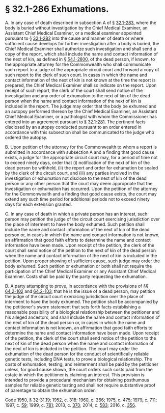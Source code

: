 # § 32.1-286 Exhumations.

<p>A. In any case of death described in subsection A of § <a href='http://law.lis.virginia.gov/vacode/32.1-283/'>32.1-283</a>, where the body is buried without investigation by the Chief Medical Examiner, an Assistant Chief Medical Examiner, or a medical examiner appointed pursuant to § <a href='http://law.lis.virginia.gov/vacode/32.1-282/'>32.1-282</a> into the cause and manner of death or where sufficient cause develops for further investigation after a body is buried, the Chief Medical Examiner shall authorize such investigation and shall send a copy of the report, which shall include the name and contact information of the next of kin, as defined in § <a href='http://law.lis.virginia.gov/vacode/54.1-2800/'>54.1-2800</a>, of the dead person, if known, to the appropriate attorney for the Commonwealth who shall communicate such report to a judge of the appropriate circuit court and forward a copy of such report to the clerk of such court. In cases in which the name and contact information of the next of kin is not known at the time the report is prepared, the Chief Medical Examiner shall so indicate on the report. Upon receipt of such report, the clerk of the court shall send notice of the investigation and any order of exhumation to the next of kin of the dead person when the name and contact information of the next of kin is included in the report. The judge may order that the body be exhumed and an autopsy performed thereon by the Chief Medical Examiner, an Assistant Chief Medical Examiner, or a pathologist with whom the Commissioner has entered into an agreement pursuant to § <a href='http://law.lis.virginia.gov/vacode/32.1-281/'>32.1-281</a>. The pertinent facts disclosed by an autopsy conducted pursuant to an order entered in accordance with this subsection shall be communicated to the judge who ordered the autopsy.</p><p>B. Upon petition of the attorney for the Commonwealth to whom a report is submitted in accordance with subsection A and a finding that good cause exists, a judge for the appropriate circuit court may, for a period of time not to exceed ninety days, order that (i) notification of the next of kin of the dead person be withheld, (ii) the report and order for exhumation be sealed by the clerk of the circuit court, and (iii) any parties involved in the investigation or exhumation not disclose to the next of kin of the dead person or any other person that the court may deem appropriate that the investigation or exhumation has occurred. Upon the petition of the attorney for the Commonwealth and a finding that good cause exists, the court may extend any such time period for additional periods not to exceed ninety days for each extension granted.</p><p>C. In any case of death in which a private person has an interest, such person may petition the judge of the circuit court exercising jurisdiction over the place of interment to have the body exhumed. Such petition shall include the name and contact information of the next of kin of the dead person or, in cases in which the name and contact information is not known, an affirmation that good faith efforts to determine the name and contact information have been made. Upon receipt of the petition, the clerk of the court shall send notice of the petition to the next of kin of the dead person when the name and contact information of the next of kin is included in the petition. Upon proper showing of sufficient cause, such judge may order the body exhumed. Such petition or exhumation or both shall not require the participation of the Chief Medical Examiner or any Assistant Chief Medical Examiner. Costs shall be paid by the party requesting the exhumation.</p><p>D. A party attempting to prove, in accordance with the provisions of §§ <a href='http://law.lis.virginia.gov/vacode/64.2-102/'>64.2-102</a> and <a href='http://law.lis.virginia.gov/vacode/64.2-103/'>64.2-103</a>, that he is the issue of a dead person, may petition the judge of the circuit court exercising jurisdiction over the place of interment to have the body exhumed. The petition shall be accompanied by the petitioner's sworn statement that sets forth facts establishing a reasonable possibility of a biological relationship between the petitioner and his alleged ancestors, and shall include the name and contact information of the next of kin of the dead person or, in cases in which the name and contact information is not known, an affirmation that good faith efforts to determine the name and contact information have been made. Upon receipt of the petition, the clerk of the court shall send notice of the petition to the next of kin of the dead person when the name and contact information of the next of kin is included in the petition. The court may order the exhumation of the dead person for the conduct of scientifically reliable genetic tests, including DNA tests, to prove a biological relationship. The costs of exhumation, testing, and reinterment shall be paid by the petitioner unless, for good cause shown, the court orders such costs paid from the estate in which the petitioner is claiming an interest. This provision is intended to provide a procedural mechanism for obtaining posthumous samples for reliable genetic testing and shall not require substantive proof of parentage to obtain the exhumation order.</p><p>Code 1950, § 32-31.19; 1952, c. 318; 1960, c. 366; 1975, c. 475; 1979, c. 711; 1997, c. <a href='http://lis.virginia.gov/cgi-bin/legp604.exe?971+ful+CHAP0059'>59</a>; 1999, c. <a href='http://lis.virginia.gov/cgi-bin/legp604.exe?991+ful+CHAP0781'>781</a>; 2013, c. <a href='http://lis.virginia.gov/cgi-bin/legp604.exe?131+ful+CHAP0370'>370</a>; 2014, c. <a href='http://lis.virginia.gov/cgi-bin/legp604.exe?141+ful+CHAP0583'>583</a>; 2016, c. <a href='http://lis.virginia.gov/cgi-bin/legp604.exe?161+ful+CHAP0356'>356</a>.</p>